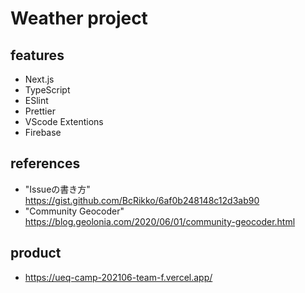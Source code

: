 # Weather project

## features

* Next.js
* TypeScript
* ESlint
* Prettier
* VScode Extentions
* Firebase

## references
* "Issueの書き方" https://gist.github.com/BcRikko/6af0b248148c12d3ab90
* "Community Geocoder" https://blog.geolonia.com/2020/06/01/community-geocoder.html

## product

* https://ueq-camp-202106-team-f.vercel.app/
